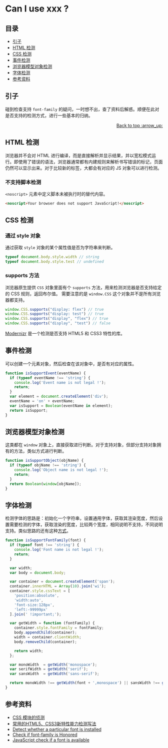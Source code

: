 # Can I use xxx ?
## <a name="index"></a> 目录
- [引子](#start)
- [HTML 检测](#html)
- [CSS 检测](#css)
- [事件检测](#event)
- [浏览器模型对象检测](#object)
- [字体检测](#font)
- [参考资料](#reference)


## <a name="start"></a> 引子
碰到检查支持 `font-family` 的疑问，一时想不出，查了资料后解惑。顺便在此对是否支持的检测方式，进行一些基本的归纳。

<div align="right"><a href="#index">Back to top :arrow_up:</a></div>

## <a name="html"></a> HTML 检测
浏览器并不会对 HTML 进行编译，而是直接解析并显示结果，并以宽松模式运行。即使用了错误的语法，浏览器通常都有内建规则来解析书写错误的标记，页面仍然可以显示出来。对于比较新的标签，大都会有对应的 JS 对象可以进行检测。
### 不支持脚本检测
`<noscript>` 元素中定义脚本未被执行时的替代内容。
```html
<noscript>Your browser does not support JavaScript!</noscript>
```

## <a name="css"></a> CSS 检测
### 通过 style 对象
通过获取 `style` 对象的某个属性值是否为字符串来判断。
```js
typeof document.body.style.width // string
typeof document.body.style.test // undefined
```

### supports 方法
浏览器原生提供 `CSS` 对象里面有个 `supports` 方法，用来检测浏览器是否支持给定的 CSS 规则，返回布尔值。
需要注意的是 `window.CSS` 这个对象并不是所有浏览器都支持。
```js
window.CSS.supports("display: flex") // true
window.CSS.supports("display: test") // true
window.CSS.supports("display", "flex") // true
window.CSS.supports("display", "test") // false
```


[Modernizr][url-github-modernizr] 是一个检测是否支持 HTML5 和 CSS3 特性的库。

## <a name="event"></a> 事件检测
可以创建一个元素对象，然后检查在该对象中，是否有对应的属性。

```js
function isSupportEvent(eventName) {
  if (typeof eventName !== 'string') {
    console.log('Event name is not legal !');
    return;
  }
  var element = document.createElement('div');
  eventName = 'on' + eventName;
  var isSupport = Boolean(eventName in element);
  return isSupport;
}
```

## <a name="object"></a> 浏览器模型对象检测
这类都在 `window` 对象上，直接获取进行判断。对于支持对象，但部分支持对象拥有的方法，类似方式进行判断。

```js
function isSupportObject(objName) {
  if (typeof objName !== 'string') {
    console.log('Object name is not legal !');
    return;
  }
  return Boolean(window[objName]);
}
```

## <a name="font"></a> 字体检测
检测字体的思路是：初始化一个字符串，设置通用字体，获取其渲染宽度，然后设置需要检测的字体，获取渲染的宽度，比较两个宽度，相同说明不支持，不同说明支持。类似思路的还有这种[方式][url-article4]。
```js
function isSupportFontFamily(font) {
  if (typeof font !== 'string') {
    console.log('Font name is not legal !');
    return;
  }

  var width;
  var body = document.body;

  var container = document.createElement('span');
  container.innerHTML = Array(10).join('wi');
  container.style.cssText = [
    'position:absolute',
    'width:auto',
    'font-size:128px',
    'left:-99999px'
  ].join(' !important;');

  var getWidth = function (fontFamily) {
    container.style.fontFamily = fontFamily;
    body.appendChild(container);
    width = container.clientWidth;
    body.removeChild(container);

    return width;
  };

  var monoWidth  = getWidth('monospace');
  var serifWidth = getWidth('serif');
  var sansWidth  = getWidth('sans-serif');

  return monoWidth !== getWidth(font + ',monospace') || sansWidth !== getWidth(font + ',sans-serif') || serifWidth !== getWidth(font + ',serif');
}
```


## <a name="reference"></a> 参考资料
- [CSS 模块的侦测][url-wangdoc-css]
- [常用的HTML5、CSS3新特性能力检测写法][url-article1]
- [Detect whether a particular font is installed][url-stackoverflow]
- [Check if font-family is Honored][url-article2]
- [JavaScript check if a font is available][url-article3]


[url-base]:https://xxholic.github.io/segment

[url-mdn-noscript]:https://developer.mozilla.org/zh-CN/docs/Web/HTML/Element/noscript
[url-wangdoc-css]:https://wangdoc.com/javascript/dom/css.html#css-模块的侦测
[url-mdn-css-supports]:https://developer.mozilla.org/zh-CN/docs/Web/API/CSS/supports


[url-article1]:https://www.cnblogs.com/lvdabao/p/HTML5_CSS3_detection.html?utm_source=caibaojian.com
[url-article2]:https://css-tricks.com/snippets/javascript/check-font-family-honored/
[url-article3]:https://www.samclarke.com/javascript-is-font-available/
[url-article4]:https://www.zhangxinxu.com/wordpress/2018/02/js-detect-suppot-font-family/
[url-stackoverflow]:https://stackoverflow.com/questions/2881645/detect-whether-a-particular-font-is-installed
[url-github-modernizr]:https://github.com/Modernizr/Modernizr